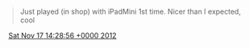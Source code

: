> Just played \(in shop\) with iPadMini 1st time\. Nicer than I expected, cool

<img src="../../media/tweet.ico" width="12" /> [Sat Nov 17 14:28:56 +0000 2012](https://twitter.com/DromerDenker/status/269809347859714049)